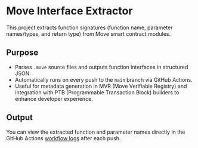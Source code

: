# Move Interface Extractor

This project extracts function signatures (function name, parameter names/types, and return type) from Move smart contract modules.

## Purpose

- Parses `.move` source files and outputs function interfaces in structured JSON.
- Automatically runs on every push to the `main` branch via GitHub Actions.
- Useful for metadata generation in MVR (Move Verifiable Registry) and integration with PTB (Programmable Transaction Block) builders to enhance developer experience.

## Output

You can view the extracted function and parameter names directly in the GitHub Actions [workflow logs](https://github.com/zktx-io/mvr-test-move/actions) after each push.